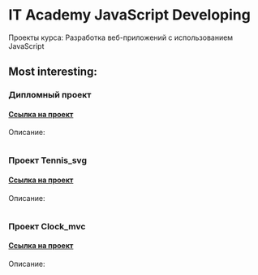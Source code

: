 # IT Academy JavaScript Developing
Проекты курса: Разработка веб-приложений с использованием JavaScript

## Most interesting:

### Дипломный проект 
#### [Ссылка на проект]()
Описание:

![]()

### Проект Tennis_svg
#### [Ссылка на проект]()
Описание:

![]()

### Проект Clock_mvc
#### [Ссылка на проект]()
Описание:

![]()
